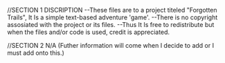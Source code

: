 //SECTION 1 DISCRIPTION
--These files are to a project titeled "Forgotten Trails", It Is a simple text-based adventure 'game'.
--There is no copyright assosiated with the project or its files. 
--Thus It Is free to redistribute but when the files and/or code is used, credit is appreciated.

//SECTION 2 N/A
(Futher information will come when I decide to add or I must add onto this.)
